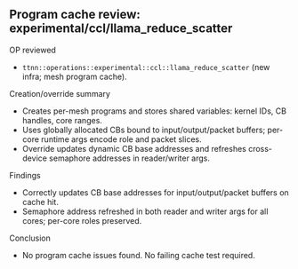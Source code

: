 ## Program cache review: experimental/ccl/llama_reduce_scatter

OP reviewed
- `ttnn::operations::experimental::ccl::llama_reduce_scatter` (new infra; mesh program cache).

Creation/override summary
- Creates per-mesh programs and stores shared variables: kernel IDs, CB handles, core ranges.
- Uses globally allocated CBs bound to input/output/packet buffers; per-core runtime args encode role and packet slices.
- Override updates dynamic CB base addresses and refreshes cross-device semaphore addresses in reader/writer args.

Findings
- Correctly updates CB base addresses for input/output/packet buffers on cache hit.
- Semaphore address refreshed in both reader and writer args for all cores; per-core roles preserved.

Conclusion
- No program cache issues found. No failing cache test required.
